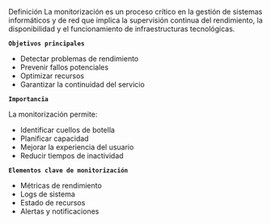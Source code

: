 Definición
La monitorización es un proceso crítico en la gestión de sistemas informáticos y de red que implica la supervisión continua del rendimiento, la disponibilidad y el funcionamiento de infraestructuras tecnológicas.


**`Objetivos principales`**

- Detectar problemas de rendimiento
- Prevenir fallos potenciales
- Optimizar recursos
- Garantizar la continuidad del servicio

**``Importancia``**

La monitorización permite:

- Identificar cuellos de botella
- Planificar capacidad
- Mejorar la experiencia del usuario
- Reducir tiempos de inactividad

**``Elementos clave de monitorización``**

- Métricas de rendimiento
- Logs de sistema
- Estado de recursos
- Alertas y notificaciones